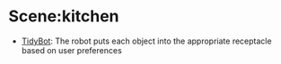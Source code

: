# Scene:kitchen

- [TidyBot](oed-playground/tree/master/pages/datasets/tidybot.md): The robot puts each object into the appropriate receptacle based on user preferences